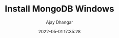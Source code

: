 ---
title: Install MongoDB Windows
author: Ajay Dhangar
tags: [database, mongodb, mongosh, windows]
date: 2022-05-01 17:35:28
description: Installation MongoDB and mongosh
draft: false
---